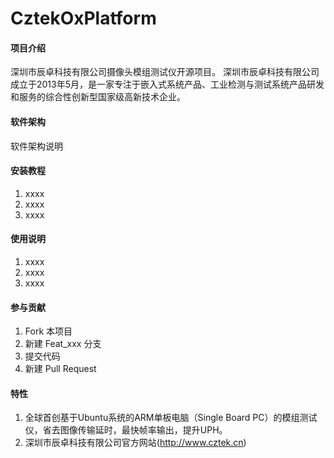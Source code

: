 # CztekOxPlatform

#### 项目介绍
深圳市辰卓科技有限公司摄像头模组测试仪开源项目。
深圳市辰卓科技有限公司成立于2013年5月，是一家专注于嵌入式系统产品、工业检测与测试系统产品研发和服务的综合性创新型国家级高新技术企业。

#### 软件架构
软件架构说明


#### 安装教程

1. xxxx
2. xxxx
3. xxxx

#### 使用说明

1. xxxx
2. xxxx
3. xxxx

#### 参与贡献

1. Fork 本项目
2. 新建 Feat_xxx 分支
3. 提交代码
4. 新建 Pull Request


#### 特性

1. 全球首创基于Ubuntu系统的ARM单板电脑（Single Board PC）的模组测试仪，省去图像传输延时，最快帧率输出，提升UPH。
2. 深圳市辰卓科技有限公司官方网站(http://www.cztek.cn)